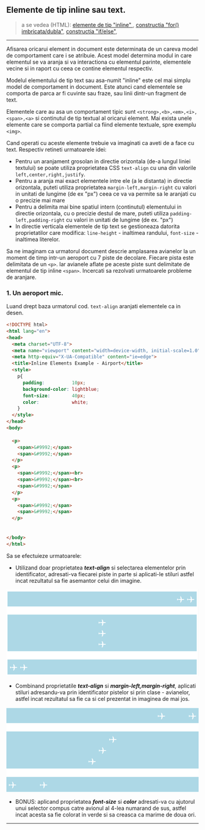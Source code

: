 ## Elemente de tip inline sau text.

> a se vedea (HTML):
[elemente de tip "inline" ](https://developer.mozilla.org/en-US/docs/Web/HTML/Inline_elements),
[constructia "for() imbricata/dubla"](https://mathbits.com/MathBits/Java/Looping/NestedFor.htm),
[constructia "if/else"](https://docs.oracle.com/javase/tutorial/java/nutsandbolts/if.html),

---

Afisarea oricarui element in document este determinata de un careva model de comportament care i se atribuie. Acest model determina modul in care
elementul se va aranja si va interactiona cu elementul parinte, elementele vecine si in raport cu ceea ce contine elementul respectiv.

Modelul elementului de tip text sau asa-numit "inline" este cel mai simplu model de comportament in document. Este atunci cand elementele se comporta
de parca ar fi cuvinte sau fraze, sau linii dintr-un fragment de text.

Elementele care au asa un comportament tipic sunt ```<strong>,<b>,<em>,<i>,<span>,<a>``` si continutul de tip textual al oricarui element. Mai exista unele elemente care se comporta partial ca fiind elemente textuale, spre exemplu ```<img>```.

Cand operati cu aceste elemente trebuie va imaginati ca aveti de a face cu text. Respectiv retineti urmatoarele idei:
* Pentru un aranjament grosolan in directie orizontala (de-a lungul liniei textului) se poate utiliza proprietatea CSS ```text-align``` cu una din valorile ```left,center,right,justify```.
* Pentru a aranja mai exact elementele intre ele (a le distanta) in directie orizontala, puteti utiliza proprietatea ```margin-left,margin-right``` cu valori in unitati de lungime (de ex "px") ceea ce va va permite sa le aranjati cu o precizie mai mare
* Pentru a delimita mai bine spatiul intern (continutul) elementului in directie orizontala, cu o precizie destul de mare, puteti utiliza ```padding-left,padding-right``` cu valori in unitati de lungime (de ex. "px")
* In directie verticala elementele de tip text se gestioneaza datorita proprietatilor care modifica: ```line-height``` - inaltimea randului, ```font-size``` - inaltimea literelor.


Sa ne imaginam ca urmatorul document descrie amplasarea avianelor la un moment de timp intr-un aeroport cu 7 piste de decolare. Fiecare pista este delimitata de un ```<p>```. Iar avianele aflate pe aceste piste sunt delimitate de elementul de tip inline ```<span>```. Incercati sa rezolvati urmatoarele probleme de aranjare.

### 1. Un aeroport mic.
Luand drept baza urmatorul cod.
``` text-align ```  aranjati elementele ca in desen.

```html
<!DOCTYPE html>
<html lang="en">
<head>
  <meta charset="UTF-8">
  <meta name="viewport" content="width=device-width, initial-scale=1.0">
  <meta http-equiv="X-UA-Compatible" content="ie=edge">
  <title>Inline Elements Example - Airport</title>
  <style>
    p{
      padding:          10px;
      background-color: lightblue;
      font-size:        40px;
      color:            white;
    }
  </style>
</head>
<body>

  <p>
    <span>&#9992;</span>
    <span>&#9992;</span>
  </p>
  <p>
    <span>&#9992;</span><br>
    <span>&#9992;</span><br>
    <span>&#9992;</span>
  </p>
  <p>
    <span>&#9992;</span>
    <span>&#9992;</span>
  </p>


</body>
</html>

```


Sa se efectuieze urmatoarele:
  * Utilizand doar proprietatea ***text-align*** si selectarea elementelor prin identificator, adresati-va fiecarei piste in parte si aplicati-le stiluri astfel incat rezultatul sa fie asemantor celui din imagine.

  ![airport1](airport-1.png)

  * Combinand proprietatile ***text-align*** si ***margin-left,margin-right***, aplicati stiluri adresandu-va prin identificator pistelor si prin clase - avianelor, astfel incat rezultatul sa fie ca si cel prezentat in imaginea de mai jos.

  ![airport1](airport-2.png)

  * BONUS: aplicand proprietatea ***font-size*** si ***color*** adresati-va cu ajutorul unui selector compus catre avionul al 4-lea numarand de sus, astfel incat acesta sa fie colorat in verde si sa creasca ca marime de doua ori.

---
